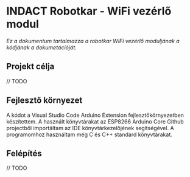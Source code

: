 # INDACT Robotkar - WiFi vezérlő modul
_Ez a dokumentum tartalmazza a robotkar WiFi vezérlő moduljának a kódjának a dokumetációját._
## Projekt célja
// TODO
## Fejlesztő környezet
A kódot a Visual Studio Code Arduino Extension fejlesztőkörnyezetben készítettem. A használt könyvtárakat az ESP8266 Arduino Core Github projectből importáltam az IDE könyvtárkezelőjének segítségével. A programomhoz használtam még C és C++ standard könyvtárakat.
## Felépítés
// TODO

